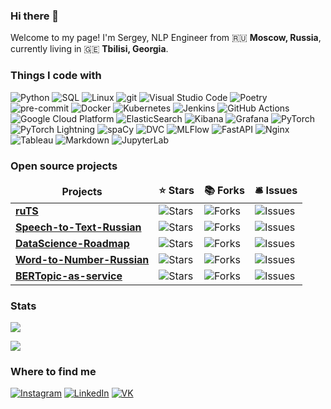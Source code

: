 ### Hi there 👋

Welcome to my page! I'm Sergey, NLP Engineer from 🇷🇺 **Moscow, Russia**, currently living in 🇬🇪 **Tbilisi, Georgia**.

### Things I code with</h3>

<p>
  <img alt="Python" src="https://img.shields.io/badge/-Python-3776AB?style=flat-square&logo=python&logoColor=white" />
  <img alt="SQL" src="https://img.shields.io/badge/-PostgreSQL-4169E1?style=flat-square&logo=postgresql&logoColor=white" />
  <img alt="Linux" src="https://img.shields.io/badge/-Linux-FCC624?style=flat-square&logo=linux&logoColor=white" />
  <img alt="git" src="https://img.shields.io/badge/-Git-F05032?style=flat-square&logo=git&logoColor=white" />
  <img alt="Visual Studio Code" src="https://img.shields.io/badge/-Visual_Studio_Code-007ACC?style=flat-square&logo=visual-studio-code&logoColor=white" />
  <img alt="Poetry" src="https://img.shields.io/badge/-Poetry-60A5FA?style=flat-square&logo=poetry&logoColor=white" />
  <img alt="pre-commit" src="https://img.shields.io/badge/-pre_commit-FAB040?style=flat-square&logo=pre-commit&logoColor=white" />
  <img alt="Docker" src="https://img.shields.io/badge/-Docker-2496ED?style=flat-square&logo=docker&logoColor=white" />
  <img alt="Kubernetes" src="https://img.shields.io/badge/-Kubernetes-326CE5?style=flat-square&logo=kubernetes&logoColor=white" />
  <img alt="Jenkins" src="https://img.shields.io/badge/-Jenkins-D24939?style=flat-square&logo=jenkins&logoColor=white" />
  <img alt="GitHub Actions" src="https://img.shields.io/badge/-Github_Actions-2088FF?style=flat-square&logo=github-actions&logoColor=white" />
  <img alt="Google Cloud Platform" src="https://img.shields.io/badge/-Google_Cloud_Platform-4285F4?style=flat-square&logo=google-cloud&logoColor=white" />
  <img alt="ElasticSearch" src="https://img.shields.io/badge/-ElasticSearch-005571?style=flat-square&logo=elasticsearch&logoColor=white" />
  <img alt="Kibana" src="https://img.shields.io/badge/-Kibana-005571?style=flat-square&logo=kibana&logoColor=white" />
  <img alt="Grafana" src="https://img.shields.io/badge/-Grafana-F46800?style=flat-square&logo=grafana&logoColor=white" />
  <img alt="PyTorch" src="https://img.shields.io/badge/-PyTorch-EE4C2C?style=flat-square&logo=pytorch&logoColor=white" />
  <img alt="PyTorch Lightning" src="https://img.shields.io/badge/-PyTorch_Lightning-792EE5?style=flat-square&logo=pytorch-lightning&logoColor=white" />
  <img alt="spaCy" src="https://img.shields.io/badge/-spaCy-09A3D5?style=flat-square&logo=spacy&logoColor=white" />
  <img alt="DVC" src="https://img.shields.io/badge/-DVC-13ADC7?style=flat-square&logo=dvc&logoColor=white" />
  <img alt="MLFlow" src="https://img.shields.io/badge/-MLFlow-0194E2?style=flat-square&logo=mlflow&logoColor=white" />
  <img alt="FastAPI" src="https://img.shields.io/badge/-FastAPI-009688?style=flat-square&logo=fastapi&logoColor=white" />
  <img alt="Nginx" src="https://img.shields.io/badge/-Nginx-009639?style=flat-square&logo=nginx&logoColor=white" />
  <img alt="Tableau" src="https://img.shields.io/badge/-Tableau-E97627?style=flat-square&logo=tableau&logoColor=white" />
  <img alt="Markdown" src="https://img.shields.io/badge/-Markdown-43853d?style=flat-square&logo=markdown&logoColor=white" />
  <img alt="JupyterLab" src="https://img.shields.io/badge/-JupyterLab-F37626?style=flat-square&logo=jupyter&logoColor=white" />
</p>

### Open source projects

<table>
  <thead align="center">
    <tr border: none;>
      <td><b>Projects</b></td>
      <td><b>⭐ Stars</b></td>
      <td><b>📚 Forks</b></td>
      <td><b>🛎 Issues</b></td>
    </tr>
  </thead>
  <tbody>
    <tr>
      <td><a href="https://github.com/SergeyShk/ruTS"><b>ruTS</b></a></td>
      <td><img alt="Stars" src="https://img.shields.io/github/stars/SergeyShk/ruTS?style=flat-square&labelColor=343b41"/></td>
      <td><img alt="Forks" src="https://img.shields.io/github/forks/SergeyShk/ruTS?style=flat-square&labelColor=343b41"/></td>
      <td><img alt="Issues" src="https://img.shields.io/github/issues/SergeyShk/ruTS?style=flat-square&labelColor=343b41"/></td>
    </tr>
	  <tr>
      <td><a href="https://github.com/SergeyShk/Speech-to-Text-Russian"><b>Speech-to-Text-Russian</b></a></td>
      <td><img alt="Stars" src="https://img.shields.io/github/stars/SergeyShk/Speech-to-Text-Russian?style=flat-square&labelColor=343b41"/></td>
      <td><img alt="Forks" src="https://img.shields.io/github/forks/SergeyShk/Speech-to-Text-Russian?style=flat-square&labelColor=343b41"/></td>
      <td><img alt="Issues" src="https://img.shields.io/github/issues/SergeyShk/Speech-to-Text-Russian?style=flat-square&labelColor=343b41"/></td>
    </tr>
    <tr>
      <td><a href="https://github.com/SergeyShk/DataScience-Roadmap"><b>DataScience-Roadmap</b></a></td>
      <td><img alt="Stars" src="https://img.shields.io/github/stars/SergeyShk/DataScience-Roadmap?style=flat-square&labelColor=343b41"/></td>
      <td><img alt="Forks" src="https://img.shields.io/github/forks/SergeyShk/DataScience-Roadmap?style=flat-square&labelColor=343b41"/></td>
      <td><img alt="Issues" src="https://img.shields.io/github/issues/SergeyShk/DataScience-Roadmap?style=flat-square&labelColor=343b41"/></td>
    </tr>
    <tr>
      <td><a href="https://github.com/SergeyShk/Word-to-Number-Russian"><b>Word-to-Number-Russian</b></a></td>
      <td><img alt="Stars" src="https://img.shields.io/github/stars/SergeyShk/Word-to-Number-Russian?style=flat-square&labelColor=343b41"/></td>
      <td><img alt="Forks" src="https://img.shields.io/github/forks/SergeyShk/Word-to-Number-Russian?style=flat-square&labelColor=343b41"/></td>
      <td><img alt="Issues" src="https://img.shields.io/github/issues/SergeyShk/Word-to-Number-Russian?style=flat-square&labelColor=343b41"/></td>
    </tr>
    <tr>
      <td><a href="https://github.com/Shkaolin/BERTopic-as-service"><b>BERTopic-as-service</b></a></td>
      <td><img alt="Stars" src="https://img.shields.io/github/stars/Shkaolin/BERTopic-as-service?style=flat-square&labelColor=343b41"/></td>
      <td><img alt="Forks" src="https://img.shields.io/github/forks/Shkaolin/BERTopic-as-service?style=flat-square&labelColor=343b41"/></td>
      <td><img alt="Issues" src="https://img.shields.io/github/issues/Shkaolin/BERTopic-as-service?style=flat-square&labelColor=343b41"/></td>
    </tr>
  </tbody>
</table>

### Stats

![](https://komarev.com/ghpvc/?username=SergeyShk)

<img src="https://github-readme-stats.vercel.app/api?username=SergeyShk&count_private=true" />

### Where to find me

<p>
  <a href="https://www.instagram.com/ser.shkarin/" target="_blank"><img alt="Instagram" src="https://img.shields.io/badge/Instagram-E4405F?style=for-the-badge&logo=instagram&logoColor=white" /></a>
  <a href="https://www.linkedin.com/in/sshkarin" target="_blank"><img alt="LinkedIn" src="https://img.shields.io/badge/linkedin-%230077B5.svg?&style=for-the-badge&logo=linkedin&logoColor=white" /></a>
  <a href="https://vk.com/shkarinsergei" target="_blank"><img alt="VK" src="https://img.shields.io/badge/vk-%231DA1F2.svg?&style=for-the-badge&logo=vk&logoColor=white" /></a>
</p>

